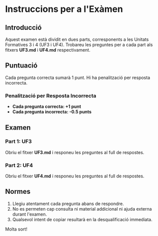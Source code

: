 # Instruccions per a l'Exàmen

## Introducció

Aquest examen està dividit en dues parts, corresponents a les Unitats Formatives 3 i 4 (UF3 i UF4). Trobareu les preguntes per a cada part als fitxers **UF3.md** i **UF4.md** respectivament.

## Puntuació

Cada pregunta correcta sumarà 1 punt. Hi ha penalització per resposta incorrecta.

### Penalització per Resposta Incorrecta

- **Cada pregunta correcta: +1 punt**
- **Cada pregunta incorrecta: -0.5 punts**

## Examen

### Part 1: UF3

Obriu el fitxer **UF3.md** i responeu les preguntes al full de respostes.

### Part 2: UF4

Obriu el fitxer **UF4.md** i responeu les preguntes al full de respostes.

## Normes

1. Llegiu atentament cada pregunta abans de respondre.
2. No es permeten cap consulta ni material addicional ni ajuda externa durant l'examen.
3. Qualsevol intent de copiar resultarà en la desqualificació immediata.

Molta sort!

